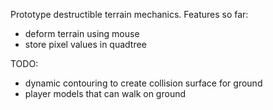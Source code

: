 Prototype destructible terrain mechanics.
Features so far:
- deform terrain using mouse
- store pixel values in quadtree

TODO:
- dynamic contouring to create collision surface for ground
- player models that can walk on ground
